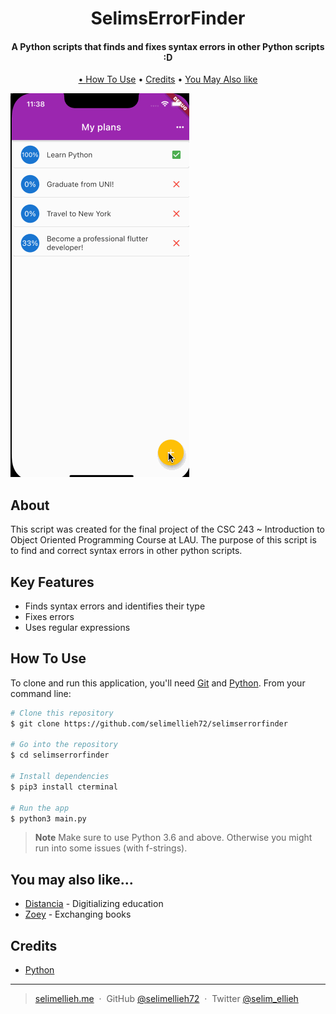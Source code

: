 
<h1 align="center">
  SelimsErrorFinder
</h1>

<h4 align="center">A Python scripts that finds and fixes syntax errors in other Python scripts :D</h4>



<p align="center">
  <a href="#about"About</a> •
  <a href="#how-to-use">How To Use</a> •
  <a href="#credits">Credits</a> •
  <a href="#you-may-also-like">You May Also like</a>

</p>

![screenshot](https://github.com/selimellieh72/my-plans/blob/master/myplans.gif)

## About
This script was created for the final project of the CSC 243 ~ Introduction to Object Oriented Programming Course at LAU. The purpose of this script is to find and correct syntax errors in other python scripts.

## Key Features
* Finds syntax errors and identifies their type <br/>
* Fixes errors <br/>
* Uses regular expressions


## How To Use

To clone and run this application, you'll need [Git](https://git-scm.com) and [Python](https://www.python.org/). From your command line:

```bash
# Clone this repository
$ git clone https://github.com/selimellieh72/selimserrorfinder

# Go into the repository
$ cd selimserrorfinder

# Install dependencies
$ pip3 install cterminal

# Run the app
$ python3 main.py
```

> **Note**
> Make sure to use Python 3.6 and above. Otherwise you might run into some issues (with f-strings).


## You may also like...

- [Distancia](https://github.com/selimellieh72/Distantia-MERN) - Digitializing education
- [Zoey](https://github.com/Ghaadyy/book-app-frontend) - Exchanging books

## Credits
- [Python](https://www.python.org/)


---

> [selimellieh.me](https://www.selimellieh.me) &nbsp;&middot;&nbsp;
> GitHub [@selimellieh72](https://github.com/selimellieh72) &nbsp;&middot;&nbsp;
> Twitter [@selim_ellieh](https://twitter.com/selim_ellieh)

